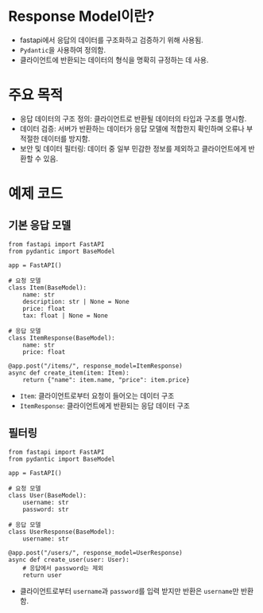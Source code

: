 # Response Model이란?
* fastapi에서 응답의 데이터를 구조화하고 검증하기 위해 사용됨.
* `Pydantic`을 사용하여 정의함.
* 클라이언트에 반환되는 데이터의 형식을 명확히 규정하는 데 사용.


# 주요 목적
* 응답 데이터의 구조 정의: 클라이언트로 반환될 데이터의 타입과 구조를 명시함.
* 데이터 검증: 서버가 반환하는 데이터가 응답 모델에 적합한지 확인하며 오류나 부적절한 데이터를 방지함.
* 보안 및 데이터 필터링: 데이터 중 일부 민감한 정보를 제외하고 클라이언트에게 반환할 수 있음.


# 예제 코드
## 기본 응답 모델
```
from fastapi import FastAPI
from pydantic import BaseModel

app = FastAPI()

# 요청 모델
class Item(BaseModel):
    name: str
    description: str | None = None
    price: float
    tax: float | None = None

# 응답 모델
class ItemResponse(BaseModel):
    name: str
    price: float

@app.post("/items/", response_model=ItemResponse)
async def create_item(item: Item):
    return {"name": item.name, "price": item.price}
```
* `Item`: 클라이언트로부터 요청이 들어오는 데이터 구조
* `ItemResponse`: 클라이언트에게 반환되는 응답 데이터 구조


##  필터링
```
from fastapi import FastAPI
from pydantic import BaseModel

app = FastAPI()

# 요청 모델
class User(BaseModel):
    username: str
    password: str

# 응답 모델
class UserResponse(BaseModel):
    username: str

@app.post("/users/", response_model=UserResponse)
async def create_user(user: User):
    # 응답에서 password는 제외
    return user

```
* 클라이언트로부터 `username`과 `password`를 입력 받지만 반환은 `username`만 반환함.

